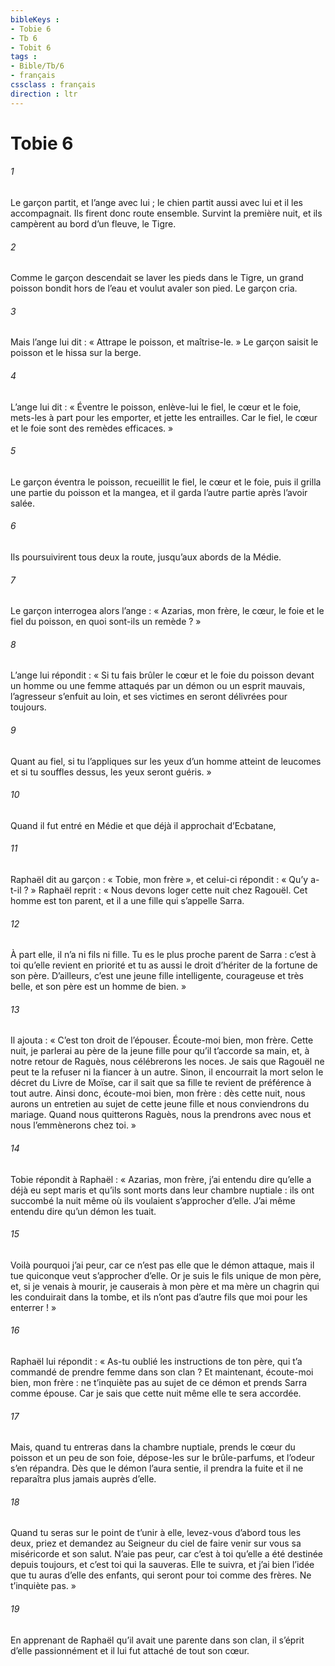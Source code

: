```yaml
---
bibleKeys : 
- Tobie 6
- Tb 6
- Tobit 6
tags : 
- Bible/Tb/6
- français
cssclass : français
direction : ltr
---
```


# Tobie 6

###### 1
Le garçon partit, et l’ange avec lui ; le chien partit aussi avec lui et il les accompagnait. Ils firent donc route ensemble. Survint la première nuit, et ils campèrent au bord d’un fleuve, le Tigre.
###### 2
Comme le garçon descendait se laver les pieds dans le Tigre, un grand poisson bondit hors de l’eau et voulut avaler son pied. Le garçon cria.
###### 3
Mais l’ange lui dit : « Attrape le poisson, et maîtrise-le. » Le garçon saisit le poisson et le hissa sur la berge.
###### 4
L’ange lui dit : « Éventre le poisson, enlève-lui le fiel, le cœur et le foie, mets-les à part pour les emporter, et jette les entrailles. Car le fiel, le cœur et le foie sont des remèdes efficaces. »
###### 5
Le garçon éventra le poisson, recueillit le fiel, le cœur et le foie, puis il grilla une partie du poisson et la mangea, et il garda l’autre partie après l’avoir salée.
###### 6
Ils poursuivirent tous deux la route, jusqu’aux abords de la Médie.
###### 7
Le garçon interrogea alors l’ange : « Azarias, mon frère, le cœur, le foie et le fiel du poisson, en quoi sont-ils un remède ? »
###### 8
L’ange lui répondit : « Si tu fais brûler le cœur et le foie du poisson devant un homme ou une femme attaqués par un démon ou un esprit mauvais, l’agresseur s’enfuit au loin, et ses victimes en seront délivrées pour toujours.
###### 9
Quant au fiel, si tu l’appliques sur les yeux d’un homme atteint de leucomes et si tu souffles dessus, les yeux seront guéris. »
###### 10
Quand il fut entré en Médie et que déjà il approchait d’Ecbatane,
###### 11
Raphaël dit au garçon : « Tobie, mon frère », et celui-ci répondit : « Qu’y a-t-il ? » Raphaël reprit : « Nous devons loger cette nuit chez Ragouël. Cet homme est ton parent, et il a une fille qui s’appelle Sarra.
###### 12
À part elle, il n’a ni fils ni fille. Tu es le plus proche parent de Sarra : c’est à toi qu’elle revient en priorité et tu as aussi le droit d’hériter de la fortune de son père. D’ailleurs, c’est une jeune fille intelligente, courageuse et très belle, et son père est un homme de bien. »
###### 13
Il ajouta : « C’est ton droit de l’épouser. Écoute-moi bien, mon frère. Cette nuit, je parlerai au père de la jeune fille pour qu’il t’accorde sa main, et, à notre retour de Raguès, nous célébrerons les noces. Je sais que Ragouël ne peut te la refuser ni la fiancer à un autre. Sinon, il encourrait la mort selon le décret du Livre de Moïse, car il sait que sa fille te revient de préférence à tout autre. Ainsi donc, écoute-moi bien, mon frère : dès cette nuit, nous aurons un entretien au sujet de cette jeune fille et nous conviendrons du mariage. Quand nous quitterons Raguès, nous la prendrons avec nous et nous l’emmènerons chez toi. »
###### 14
Tobie répondit à Raphaël : « Azarias, mon frère, j’ai entendu dire qu’elle a déjà eu sept maris et qu’ils sont morts dans leur chambre nuptiale : ils ont succombé la nuit même où ils voulaient s’approcher d’elle. J’ai même entendu dire qu’un démon les tuait.
###### 15
Voilà pourquoi j’ai peur, car ce n’est pas elle que le démon attaque, mais il tue quiconque veut s’approcher d’elle. Or je suis le fils unique de mon père, et, si je venais à mourir, je causerais à mon père et ma mère un chagrin qui les conduirait dans la tombe, et ils n’ont pas d’autre fils que moi pour les enterrer ! »
###### 16
Raphaël lui répondit : « As-tu oublié les instructions de ton père, qui t’a commandé de prendre femme dans son clan ? Et maintenant, écoute-moi bien, mon frère : ne t’inquiète pas au sujet de ce démon et prends Sarra comme épouse. Car je sais que cette nuit même elle te sera accordée.
###### 17
Mais, quand tu entreras dans la chambre nuptiale, prends le cœur du poisson et un peu de son foie, dépose-les sur le brûle-parfums, et l’odeur s’en répandra. Dès que le démon l’aura sentie, il prendra la fuite et il ne reparaîtra plus jamais auprès d’elle.
###### 18
Quand tu seras sur le point de t’unir à elle, levez-vous d’abord tous les deux, priez et demandez au Seigneur du ciel de faire venir sur vous sa miséricorde et son salut. N’aie pas peur, car c’est à toi qu’elle a été destinée depuis toujours, et c’est toi qui la sauveras. Elle te suivra, et j’ai bien l’idée que tu auras d’elle des enfants, qui seront pour toi comme des frères. Ne t’inquiète pas. »
###### 19
En apprenant de Raphaël qu’il avait une parente dans son clan, il s’éprit d’elle passionnément et il lui fut attaché de tout son cœur.
